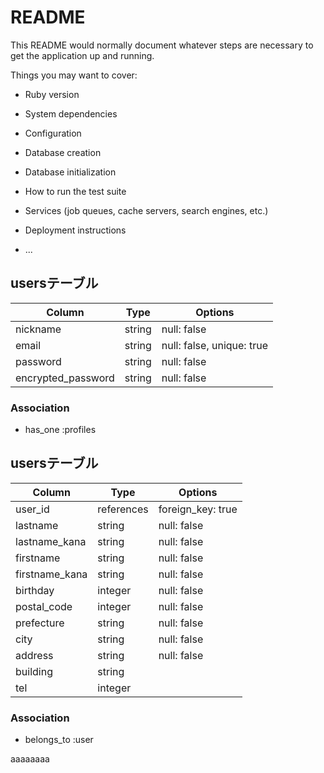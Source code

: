 # README

This README would normally document whatever steps are necessary to get the
application up and running.

Things you may want to cover:

* Ruby version

* System dependencies

* Configuration

* Database creation

* Database initialization

* How to run the test suite

* Services (job queues, cache servers, search engines, etc.)

* Deployment instructions

* ...

## usersテーブル
|Column|Type|Options|
|------|----|-------|
|nickname|string|null: false|
|email|string|null: false, unique: true|
|password|string|null: false|
|encrypted_password|string|null: false|

### Association
- has_one :profiles


## usersテーブル
|Column|Type|Options|
|------|----|-------|
|user_id|references|foreign_key: true|
|lastname|string|null: false|
|lastname_kana|string|null: false|
|firstname|string|null: false|
|firstname_kana|string|null: false|
|birthday|integer|null: false|
|postal_code|integer|null: false|
|prefecture|string|null: false|
|city|string|null: false|
|address|string|null: false|
|building|string||
|tel|integer||


### Association
- belongs_to :user

aaaaaaaa
